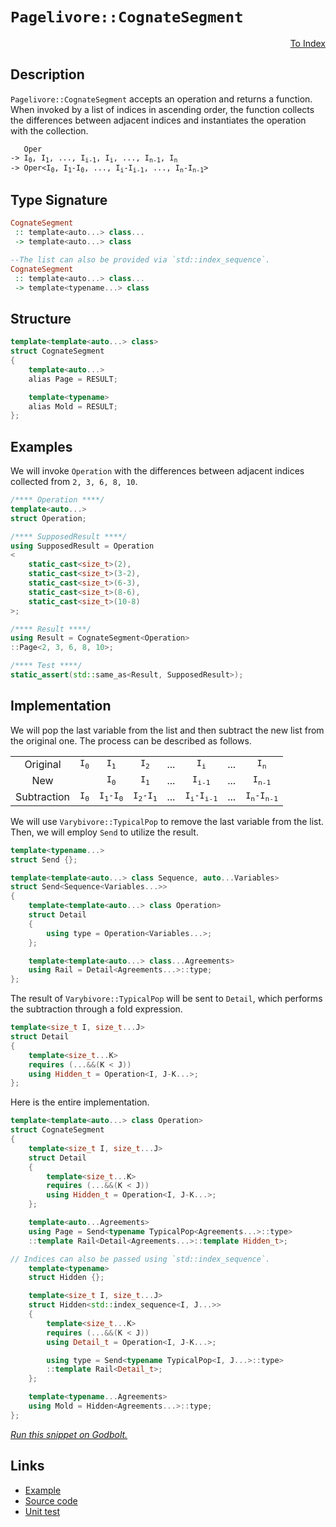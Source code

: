 <!-- Copyright 2024 Feng Mofan
SPDX-License-Identifier: Apache-2.0 -->

# `Pagelivore::CognateSegment`

<p style='text-align: right;'><a href="../../../facilities/metafunctions.md#pagelivore-cognate-segment">To Index</a></p>

## Description

`Pagelivore::CognateSegment` accepts an operation and returns a function.
When invoked by a list of indices in ascending order, the function collects the differences between adjacent indices and instantiates the operation with the collection.

<pre><code>   Oper
-> I<sub>0</sub>, I<sub>1</sub>, ..., I<sub>i-1</sub>, I<sub>i</sub>, ..., I<sub>n-1</sub>, I<sub>n</sub>
-> Oper&lt;I<sub>0</sub>, I<sub>1</sub>-I<sub>0</sub>, ..., I<sub>i</sub>-I<sub>i-1</sub>, ..., I<sub>n</sub>-I<sub>n-1</sub>&gt;</code></pre>

## Type Signature

```Haskell
CognateSegment
 :: template<auto...> class...
 -> template<auto...> class

--The list can also be provided via `std::index_sequence`.
CognateSegment
 :: template<auto...> class...
 -> template<typename...> class
```

## Structure

```C++
template<template<auto...> class>
struct CognateSegment
{
    template<auto...>
    alias Page = RESULT;

    template<typename>
    alias Mold = RESULT;
};
```

## Examples

We will invoke `Operation` with the differences between adjacent indices collected from `2, 3, 6, 8, 10`.

```C++
/**** Operation ****/
template<auto...>
struct Operation;

/**** SupposedResult ****/
using SupposedResult = Operation
<
    static_cast<size_t>(2),
    static_cast<size_t>(3-2),
    static_cast<size_t>(6-3),
    static_cast<size_t>(8-6),
    static_cast<size_t>(10-8)
>;

/**** Result ****/
using Result = CognateSegment<Operation>
::Page<2, 3, 6, 8, 10>;

/**** Test ****/
static_assert(std::same_as<Result, SupposedResult>);
```

## Implementation

We will pop the last variable from the list and then subtract the new list from the original one. The process can be described as follows.

<table>
  <tr>
    <td style="text-align: center">Original</td>
    <td style="text-align: center"><code>I<sub>0</sub></code></td>
    <td style="text-align: center"><code>I<sub>1</sub></code></td>
    <td style="text-align: center"><code>I<sub>2</sub></code></td>
    <td style="text-align: center">...</td>
    <td style="text-align: center"><code>I<sub>i</sub></code></td>
    <td style="text-align: center">...</td>
    <td style="text-align: center"><code>I<sub>n</sub></code></td>
  </tr>
  <tr>
    <td style="text-align: center">New</td>
    <td style="text-align: center"></td>
    <td style="text-align: center"><code>I<sub>0</sub></code></td>
    <td style="text-align: center"><code>I<sub>1</sub></code></td>
    <td style="text-align: center">...</td>
    <td style="text-align: center"><code>I<sub>i-1</sub></code></td>
    <td style="text-align: center">...</td>
    <td style="text-align: center"><code>I<sub>n-1</sub></code></td>
  </tr>
  <tr>
    <td style="text-align: center">Subtraction</td>
    <td style="text-align: center"><code>I<sub>0</sub></code></td>
    <td style="text-align: center"><code>I<sub>1</sub>-I<sub>0</sub></code></td>
    <td style="text-align: center"><code>I<sub>2</sub>-I<sub>1</sub></code></td>
    <td style="text-align: center">...</td>
    <td style="text-align: center"><code>I<sub>i</sub>-I<sub>i-1</sub></code></td>
    <td style="text-align: center">...</td>
    <td style="text-align: center"><code>I<sub>n</sub>-I<sub>n-1</sub></code></td>
  </tr>
</table>

We will use `Varybivore::TypicalPop` to remove the last variable from the list. Then, we will employ `Send` to utilize the result.

```C++
template<typename...>
struct Send {};

template<template<auto...> class Sequence, auto...Variables>
struct Send<Sequence<Variables...>>
{
    template<template<auto...> class Operation>
    struct Detail
    {
        using type = Operation<Variables...>;
    };

    template<template<auto...> class...Agreements>
    using Rail = Detail<Agreements...>::type;
};
```

The result of `Varybivore::TypicalPop` will be sent to `Detail`, which performs the subtraction through a fold expression.

```C++
template<size_t I, size_t...J>
struct Detail
{
    template<size_t...K>
    requires (...&&(K < J))
    using Hidden_t = Operation<I, J-K...>;
};
```

Here is the entire implementation.

```C++
template<template<auto...> class Operation>
struct CognateSegment
{
    template<size_t I, size_t...J>
    struct Detail
    {
        template<size_t...K>
        requires (...&&(K < J))
        using Hidden_t = Operation<I, J-K...>;
    };

    template<auto...Agreements>
    using Page = Send<typename TypicalPop<Agreements...>::type>
    ::template Rail<Detail<Agreements...>::template Hidden_t>;

// Indices can also be passed using `std::index_sequence`.
    template<typename>
    struct Hidden {};

    template<size_t I, size_t...J>
    struct Hidden<std::index_sequence<I, J...>>
    {
        template<size_t...K>
        requires (...&&(K < J))
        using Detail_t = Operation<I, J-K...>;

        using type = Send<typename TypicalPop<I, J...>::type>
        ::template Rail<Detail_t>;
    };

    template<typename...Agreements>
    using Mold = Hidden<Agreements...>::type;
};
```

[*Run this snippet on Godbolt.*](https://godbolt.org/#z:OYLghAFBqd5QCxAYwPYBMCmBRdBLAF1QCcAaPECAMzwBtMA7AQwFtMQByARg9KtQYEAysib0QXACx8BBAKoBnTAAUAHpwAMvAFYTStJg1DIApACYAQuYukl9ZATwDKjdAGFUtAK4sGIAKwAzKSuADJ4DJgAcj4ARpjEEoEapAAOqAqETgwe3r4BwemZjgLhkTEs8YlcybaY9iUMQgRMxAS5Pn5BdQ3Zza0EZdFxCUkpCi1tHfndEwNDFVVjAJS2qF7EyOwcAPQAVAeHR8cnezsmGgCC%2B4cA1AAimKmujMh4mAq3R%2BdXN6f/xx%2BlwuwLMgQiyG8WFuJkCbi8jlohAAnrDsCDzOCGJCvNDYW5kBN0FgqGiMb8jrdsKoCK4AGLEWRfQ5AnY7W4AdUwtwA7nRaLcvEpbgQEHhPlQvNjGiLUCC2bc0NimLTmLSRQhualiB8EgA3TDoW6GI065AbJRG1IDBQAOhBtJYqQMtPxBGRz2YbDJVwmxC8DipNPpjMEMIA7FZw/dYVYrg7ME6XZg3YnnSqU3CmAjULa82jFQYFJ8hJgAI5eV6YUjGnN520ANVaeCYsXoCh9lz9AYIQdV6AZsnxpYrVfxTeILbbH3rZMC6PjkZBtxXIrTyfx2aI9YsmGAEQYEWAHfny9XQqPt2UTGA3Nh91uI8r2Mzbl3%2B4Yh6MdrzNYnU/bWdT0CONgWjWNyWuSkhAQBECHoZkDiBR101dLM63zU9fQIf1AxguD6Ag%2BMKTuAAVD08FEWhlFQVJELOBMkwzTcMPtLCuxwntbnI1JKLEGi6JMJdwJAyCUI3dCiFuOk8GICZO27QMeL46jaPxGS5IITshNA1dBUyIwRQ9O9AgffCCHg1851AoSY1E4jLnE5jJNQaTZImGst1c0slXQBTOKUiiqIE9T3IIGsfIEPz2J0s8VwvQz3WeGFTMfWCLMIuENPk4CbJEmyrictC3C8tzNM8nNH0wXyKu3PMAHlRQSE8Fw43De2U4K1KysKIuqqKa0azU5KA1rYquPSEuAIznjilKH2pftB0EN1jK9blOv47q3CG5rRpAEAkszVq9IOoruWvW9QvKqrfOsjF8sgv49iqhgjW%2BRjUNfI71tGkFFN7Us3ojKM7IKxz12ctxzpYuq2OwQsmGLKrRxfWrczzf9W3bfz2te6K3CfMc4Sx6cf3h7Slwm1cYbhWmStYgtISRz56ueYgVWyTs9IBh5MBaOg5vGy49MmgzpqO%2BbbjZhJOYEcdm2xmdMPReyRdXWyiOBamV3p%2BmvNGxHi3rS5gB1RNGAIFq5qm24ACUmDoKXHgF2h8VN822EEcm0TO4ytc1tX5QBEPAWDu4AEkkwtwQ5YYejWVDpOGIc57bg8YA1UwUtgC93sPsKyHiv1xn5yN1n2bj3GuIzrOc7zh7dJpovX0yAAvTAAH1ewjmt267gh6wAKW51deZdx23Z1kG5r0%2Bn%2B%2B7%2BsAGlR9F24dQrWSPluCBZzMAA2cx94gJeUrcW4h%2BWZZZ/PcXbgACTwYlGG7qWZY5xp8V7i%2BAFol7%2BtWelA7gzni3WGGNbQe0wDHK2q99KXkuiZMyrhVqelYBtIKW1UjuzNtAvOPt5x%2B1muxU6h0W720nviCegs4RQJgQQ7AZ1yGP2fgwbu91U7sgjm9Si29RDxzEAoVy8RbjWmLIaeBhkTD7w0ESA6EQsCqE7koVGWxpEaHtNPPWa10FwN5iwrA8dYqPQcqApixUF49z7ngDui88wjxIWPAKvYDGMHxHIkACjMBKJUc%2BNRcJv5DwASdDWVN1Zr3njYgey84F6Q3l4Lenxd75gPkfE%2BZ8L5XxvvFO%2B1DaCv3vNLSun8Ak1iHn/ABIC16SIlsZKWQMCY/XQdxTBqlsGlIvvtQ6/tHFryYeY7kDsaFuDyew3KQsTHa3CWuAZqDGDoJNrg%2BhcDbYAFlPBGkKa4hgODPaWwYUQzMeUwZPWTgXKCdxqSsGdNyc5z1k5AgxGCCEUITIEgEFsVIsCYokQOEU2WMpzklzhtXQM78q5B1%2BS9IQXhUhFENHbD4XhaD5xZCCW2MK4UZARUilFb9ilc3jHCOacxHDIE7qIHKbhLFoggGYVYJKWhkopUjLScIaXzggIEH%2B9LSCMs5uSylbLqVRLGdgCA%2B8f6BAZdPUllEWVUo5eKgAHD/feMrplysFay9xoq2Xiq4BoH%2Byrr5EtVuDNOiKFDItRUhdFd8rU2qlrXDM9dLb4nBSU1qB1EH4jMDWYItx941mVTWQ1HCplp1Ih8W1KcOICs7izBIBAIAeIUOgxNJ43COpRRFWF8L0A5v1dfECHBVi0E4P4XgfgOBaFIKgTgbhrDWFuEIjYWwYRgh4KQAgmgy2rAANYBEkLaDQyqzBmAAJyTq4P4MdyquDhnDNICtHBJC8BYBIDQKQa11obRwXgCgQApF7bWstpA4CwBgIgEA6wCCpAROQSgaAnR0ASFEdBnBVDKslfvSQtxgDIGQLcKQtozC8ENIQEgT89D8EECIMQ7ApAyEEIoFQ6gz2kF0FwUgPIOapE4Dwctlbq19vrZweqCIH29lQFQW437f3/sA8B0DZgd4eFffQYgnbAhcGWLwU9WhVgQCQC%2B3iXGn0QDE2%2BxIwApD%2BpoCi5qlBYhkdiBEVoyJCO8HU8wYgyJ6qxG0NVU93aX153qgwWgWnMNYFiF4YAJVaC0CPdwXgWAWCGGAOIWzW8HB4ANK5ut3jqoIm2N2iItJV11qRLEDm%2BmPBYDIzhPAm63OkANMQWI2LHieaMEiIwfbVhUAMMeBs7weQyxrd2uDwgqJIekLVtDagyPYf0F5lAzbLD6DwLEI9kBVi0UaK5n%2BRJ7ymEsNYMwe7MuTiwP1iAqw7AmeyC4N60w/A4bCBEYYlRRg4aKFkAQG29CHcaAsEY1QegrYEP0KYnhOh6GW/527kxBg7cWPt2wb2Ts4bmG0C7e3qhLfWJsJDxGOBVtILu3g%2B76M/rVUxoDIGR1sYgLgKD3HMR8YE0V1YmomBYESIt0gQ7JCBFtJOwIy6NCSDMJIGRGh/D70nfoTg67SCbt47afeXB97KsnQu/e/hJCzqp8GmH5GD22GPT2orF7r0idvVRx9FApOoE4%2B%2Bz9HBWgsD1OGH%2BTBEaGS4JO20XBR0QfwEQObsHZAIfEMhprSgWuYd0P6vDTACNuYh1DyX%2B7KP3oRLcWj8PGPG%2Bmqb83o72Ma/EwkHj9LcdnuE6JuPMnJPSa4ygAwRhTeGr4HQWkckVNqY0/p7TpBdOacM8ZhwlfzOW0s9ZsjdmHNOZc5XjzXmfN1vwGaRwgWyMhfNLSSvkX6hkdi/F5EiXth1pS2l7tmXstKFyz3o88uSs3gUOVzAlXPSV9qw7hrKH5Au4w3W937XCsTasN12LC3BtfOyCNsbpk79TZmwkObHx4BLfqBuz8AgFcF%2BxCDekByWAOwyCOxyAe3yGgOKGyEgK%2B2e0aDu3aHgM22uxeyaDexQKu3%2B0wLyGwKIIIIkBB3bXBzZ0h1I0wzhwY0RwjxAzNwtw0B3gxxtx4xxzlxT3x0wEJ1GBJ1XQ5y5zN1p3DH8EnSXUCDpwZ1F2hzI33UPVl0E3PUvRvTvWo0z3Ty4w/TYE4F1z/VuBYAUD1GAz1Cj2TAmCt0xxgxw2P3qwkEa1kGa0vx0BAGCE929yIxoL9yUIoxVxozo1UGMNMPMNuEsLN2sN7AgA43jyxzBGlWTyEwvTT01zIDVyz1GHMLhU7iiM7hiM7lCMayL2UwgFU0w2rwr3S2qIMyMxMwbw1wsysxsz70wHs0czEE73S273y3n3cz80Hz/0wxHzC3H0EEn0w2n00zn2S0nCX14BXxy0TA30KxTz4FK13wqyqyP3tycKd1cIv1a08Jv2MC6xsEf3/3rRfwEFcx2DkU/0sGm1h1myfj/wGxwMaDW3cCwL0G23KEu1OxgMaDALO2QI%2ByBL%2B0ANwIwLALQL6HwMhKByex%2Bz%2BL%2ByRMBJRL4zWCoIoL8LoL3U4HozCLMIsKsIzAmA4OtxIG4P414KE34MEOJwh1EJACnVtECECH8DnVF23S5PDH50UPoM4BUJPTx1JxAEkH8Ep0XXDG3WVUkBnS4HHQPhoMCEJNh1FIZP7RoPA2FKJOlzUKvgy2alW0kCAA%3D%3D%3D)

## Links

- [Example](../../../code/facilities/metafunctions/pagelivore/cognate_segment/implementation.hpp)
- [Source code](../../../../conceptrodon/pagelivore/cognate_segment.hpp)
- [Unit test](../../../../tests/unit/metafunctions/pagelivore/cognate_segment.test.hpp)
